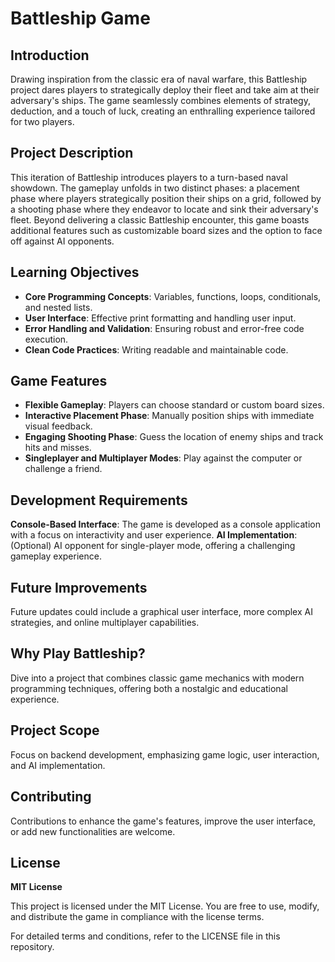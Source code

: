 # Battleship Game

## Introduction
Drawing inspiration from the classic era of naval warfare, this Battleship project dares players to strategically deploy their fleet and take aim at their adversary's ships. The game seamlessly combines elements of strategy, deduction, and a touch of luck, creating an enthralling experience tailored for two players.

## Project Description
This iteration of Battleship introduces players to a turn-based naval showdown. The gameplay unfolds in two distinct phases: a placement phase where players strategically position their ships on a grid, followed by a shooting phase where they endeavor to locate and sink their adversary's fleet. Beyond delivering a classic Battleship encounter, this game boasts additional features such as customizable board sizes and the option to face off against AI opponents.

## Learning Objectives
- **Core Programming Concepts**: Variables, functions, loops, conditionals, and nested lists.
- **User Interface**: Effective print formatting and handling user input.
- **Error Handling and Validation**: Ensuring robust and error-free code execution.
- **Clean Code Practices**: Writing readable and maintainable code.

## Game Features
- **Flexible Gameplay**: Players can choose standard or custom board sizes.
- **Interactive Placement Phase**: Manually position ships with immediate visual feedback.
- **Engaging Shooting Phase**: Guess the location of enemy ships and track hits and misses.
- **Singleplayer and Multiplayer Modes**: Play against the computer or challenge a friend.

## Development Requirements
**Console-Based Interface**: The game is developed as a console application with a focus on interactivity and user experience.
**AI Implementation**: (Optional) AI opponent for single-player mode, offering a challenging gameplay experience.

## Future Improvements
Future updates could include a graphical user interface, more complex AI strategies, and online multiplayer capabilities.

## Why Play Battleship?
Dive into a project that combines classic game mechanics with modern programming techniques, offering both a nostalgic and educational experience.

## Project Scope
Focus on backend development, emphasizing game logic, user interaction, and AI implementation.

## Contributing
Contributions to enhance the game's features, improve the user interface, or add new functionalities are welcome.

## License
**MIT License**

This project is licensed under the MIT License. You are free to use, modify, and distribute the game in compliance with the license terms.

For detailed terms and conditions, refer to the LICENSE file in this repository.
